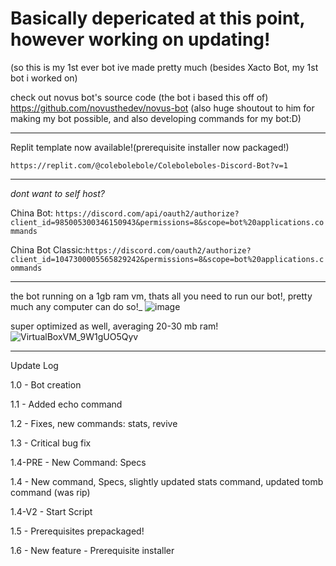 # Basically depericated at this point, however working on updating!

(so this is my 1st ever bot ive made pretty much (besides Xacto Bot, my 1st bot i worked on)

check out novus bot's source code (the bot i based this off of) https://github.com/novusthedev/novus-bot
(also huge shoutout to him for making my bot possible, and also developing commands for my bot:D)

---

Replit template now available!(prerequisite installer now packaged!)

```https://replit.com/@colebolebole/Coleboleboles-Discord-Bot?v=1```

---



_dont want to self host?_

China Bot: ```https://discord.com/api/oauth2/authorize?client_id=985005300346150943&permissions=8&scope=bot%20applications.commands```

China Bot Classic:```https://discord.com/oauth2/authorize?client_id=1047300005565829242&permissions=8&scope=bot%20applications.commands```

---


the bot running on a 1gb ram vm, thats all you need to run our bot!, pretty much any computer can do so!_
![image](https://user-images.githubusercontent.com/88512222/201854589-76cbc92c-bdde-452b-a61c-054ce4ec2112.png)

super optimized as well, averaging 20-30 mb ram!
![VirtualBoxVM_9W1gUO5Qyv](https://user-images.githubusercontent.com/88512222/201855575-e7e91999-f218-4fed-a074-39becd9d15a4.png)

---

Update Log 

1.0 - Bot creation  

1.1 - Added echo command

1.2 - Fixes, new commands: stats, revive

1.3 - Critical bug fix

1.4-PRE - New Command: Specs

1.4 - New command, Specs, slightly updated stats command, updated tomb command (was rip)

1.4-V2 - Start Script

1.5 - Prerequisites prepackaged!

1.6 - New feature - Prerequisite installer

